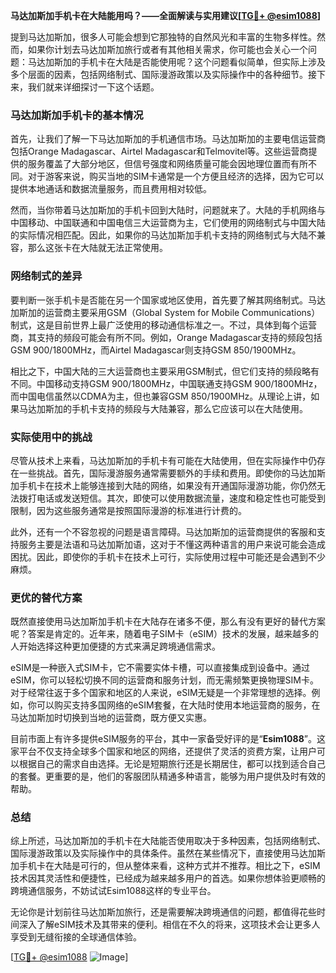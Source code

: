 **马达加斯加手机卡在大陆能用吗？——全面解读与实用建议[[TG💪+ @esim1088](https://t.me/s/esim1088)]**

提到马达加斯加，很多人可能会想到它那独特的自然风光和丰富的生物多样性。然而，如果你计划去马达加斯加旅行或者有其他相关需求，你可能也会关心一个问题：马达加斯加的手机卡在大陆是否能使用呢？这个问题看似简单，但实际上涉及多个层面的因素，包括网络制式、国际漫游政策以及实际操作中的各种细节。接下来，我们就来详细探讨一下这个话题。

### 马达加斯加手机卡的基本情况

首先，让我们了解一下马达加斯加的手机通信市场。马达加斯加的主要电信运营商包括Orange Madagascar、Airtel Madagascar和Telmovitel等。这些运营商提供的服务覆盖了大部分地区，但信号强度和网络质量可能会因地理位置而有所不同。对于游客来说，购买当地的SIM卡通常是一个方便且经济的选择，因为它可以提供本地通话和数据流量服务，而且费用相对较低。

然而，当你带着马达加斯加的手机卡回到大陆时，问题就来了。大陆的手机网络与中国移动、中国联通和中国电信三大运营商为主，它们使用的网络制式与中国大陆的实际情况相匹配。因此，如果你的马达加斯加手机卡支持的网络制式与大陆不兼容，那么这张卡在大陆就无法正常使用。

### 网络制式的差异

要判断一张手机卡是否能在另一个国家或地区使用，首先要了解其网络制式。马达加斯加的运营商主要采用GSM（Global System for Mobile Communications）制式，这是目前世界上最广泛使用的移动通信标准之一。不过，具体到每个运营商，其支持的频段可能会有所不同。例如，Orange Madagascar支持的频段包括GSM 900/1800MHz，而Airtel Madagascar则支持GSM 850/1900MHz。

相比之下，中国大陆的三大运营商也主要采用GSM制式，但它们支持的频段略有不同。中国移动支持GSM 900/1800MHz，中国联通支持GSM 900/1800MHz，而中国电信虽然以CDMA为主，但也兼容GSM 850/1900MHz。从理论上讲，如果马达加斯加的手机卡支持的频段与大陆兼容，那么它应该可以在大陆使用。

### 实际使用中的挑战

尽管从技术上来看，马达加斯加的手机卡有可能在大陆使用，但在实际操作中仍存在一些挑战。首先，国际漫游服务通常需要额外的手续和费用。即使你的马达加斯加手机卡在技术上能够连接到大陆的网络，如果没有开通国际漫游功能，你仍然无法拨打电话或发送短信。其次，即使可以使用数据流量，速度和稳定性也可能受到限制，因为这些服务通常是按照国际漫游的标准进行计费的。

此外，还有一个不容忽视的问题是语言障碍。马达加斯加的运营商提供的客服和支持服务主要是法语和马达加斯加语，这对于不懂这两种语言的用户来说可能会造成困扰。因此，即使你的手机卡在技术上可行，实际使用过程中可能还是会遇到不少麻烦。

### 更优的替代方案

既然直接使用马达加斯加手机卡在大陆存在诸多不便，那么有没有更好的替代方案呢？答案是肯定的。近年来，随着电子SIM卡（eSIM）技术的发展，越来越多的人开始选择这种更加便捷的方式来满足跨境通信需求。

eSIM是一种嵌入式SIM卡，它不需要实体卡槽，可以直接集成到设备中。通过eSIM，你可以轻松切换不同的运营商和服务计划，而无需频繁更换物理SIM卡。对于经常往返于多个国家和地区的人来说，eSIM无疑是一个非常理想的选择。例如，你可以购买支持多国网络的eSIM套餐，在大陆时使用本地运营商的服务，在马达加斯加时切换到当地的运营商，既方便又实惠。

目前市面上有许多提供eSIM服务的平台，其中一家备受好评的是“**Esim1088**”。这家平台不仅支持全球多个国家和地区的网络，还提供了灵活的资费方案，让用户可以根据自己的需求自由选择。无论是短期旅行还是长期居住，都可以找到适合自己的套餐。更重要的是，他们的客服团队精通多种语言，能够为用户提供及时有效的帮助。

### 总结

综上所述，马达加斯加的手机卡在大陆能否使用取决于多种因素，包括网络制式、国际漫游政策以及实际操作中的具体条件。虽然在某些情况下，直接使用马达加斯加手机卡在大陆是可行的，但从整体来看，这种方式并不推荐。相比之下，eSIM技术因其灵活性和便捷性，已经成为越来越多用户的首选。如果你想体验更顺畅的跨境通信服务，不妨试试Esim1088这样的专业平台。

无论你是计划前往马达加斯加旅行，还是需要解决跨境通信的问题，都值得花些时间深入了解eSIM技术及其带来的便利。相信在不久的将来，这项技术会让更多人享受到无缝衔接的全球通信体验。

[[TG💪+ @esim1088](https://t.me/s/esim1088) ![Image](https://i.postimg.cc/4NQfJmqS/Snipaste-2025-05-13-00-14-12.png)]